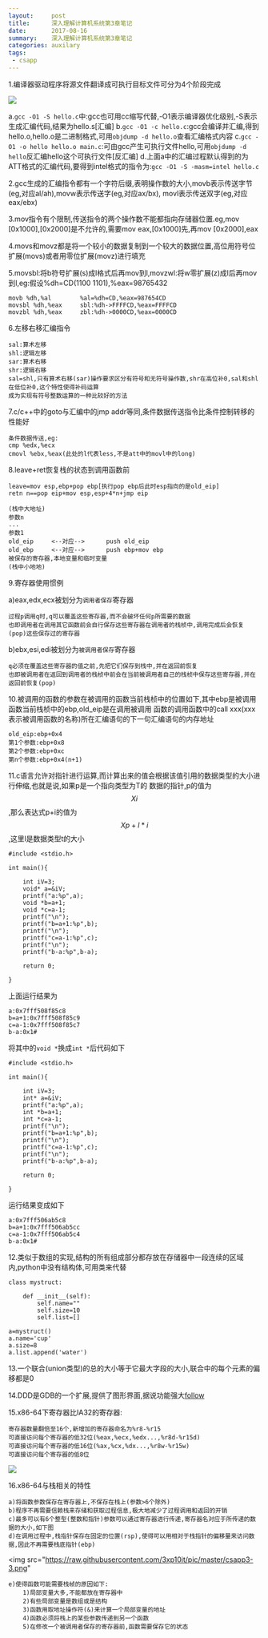 ```yaml
---
layout:     post
title:      深入理解计算机系统第3章笔记
date:       2017-08-16
summary:    深入理解计算机系统第3章笔记
categories: auxilary
tags:
 - csapp
---
```


1.编译器驱动程序将源文件翻译成可执行目标文件可分为4个阶段完成

<img src="https://raw.githubusercontent.com/3xp10it/pic/master/csapp3-1.png">

a.`gcc -O1 -S hello.c`中:gcc也可用cc缩写代替,-O1表示编译器优化级别,-S表示生成汇编代码,结果为hello.s[汇编]
b.`gcc -O1 -c hello.c`:gcc会编译并汇编,得到hello.o,hello.o是二进制格式,可用`objdump -d hello.o`查看汇编格式内容
c.`gcc -O1 -o hello hello.o main.c`:可由gcc产生可执行文件hello,可用`objdump -d hello`反汇编hello这个可执行文件[反汇编]
d.上面a中的汇编过程默认得到的为ATT格式的汇编代码,要得到intel格式的指令为:`gcc -O1 -S -masm=intel hello.c`

2.gcc生成的汇编指令都有一个字符后缀,表明操作数的大小,movb表示传送字节(eg,对应al/ah),movw表示传送字(eg,对应ax/bx),
movl表示传送双字(eg,对应eax/ebx)

3.mov指令有个限制,传送指令的两个操作数不能都指向存储器位置.eg,mov [0x1000],[0x2000]是不允许的,需要mov eax,[0x1000]先,再mov [0x2000],eax

4.movs和movz都是将一个较小的数据复制到一个较大的数据位置,高位用符号位扩展(movs)或者用零位扩展(movz)进行填充

5.movsbl:将b符号扩展(s)成l格式后再mov到l,movzwl:将w零扩展(z)成l后再mov到l,eg:假设%dh=CD(1100 1101),%eax=98765432

    movb %dh,%al        %al=%dh=CD,%eax=987654CD
    movsbl %dh,%eax     sbl:%dh->FFFFCD,%eax=FFFFCD
    movzbl %dh,%eax     zbl:%dh->0000CD,%eax=0000CD
    
6.左移右移汇编指令

    sal:算术左移
    shl:逻辑左移
    sar:算术右移
    shr:逻辑右移
    sal=shl,只有算术右移(sar)操作要求区分有符号和无符号操作数,shr在高位补0,sal和shl在低位补0,这个特性使得补码运算
    成为实现有符号整数运算的一种比较好的方法

7.c/c++中的goto与汇编中的jmp addr等同,条件数据传送指令比条件控制转移的性能好

    条件数据传送,eg:
    cmp %edx,%ecx
    cmovl %ebx,%eax(此处的l代表less,不是att中的movl中的long)

8.leave+ret恢复栈的状态到调用函数前
    
    leave=mov esp,ebp+pop ebp[执行pop ebp后此时esp指向的是old_eip]
    retn n==pop eip+mov esp,esp+4*n+jmp eip

    (栈中大地址)
    参数n
    ...
    参数1
    old_eip     <--对应-->      push old_eip
    old_ebp     <--对应-->      push ebp+mov ebp
    被保存的寄存器,本地变量和临时变量
    (栈中小地地)

9.寄存器使用惯例
    
a)eax,edx,ecx被划分为`调用者保存`寄存器

    过程p调用q时,q可以覆盖这些寄存器,而不会破坏任何p所需要的数据
    也即调用者在调用其它函数前会自行保存这些寄存器在调用者的栈桢中,调用完成后会恢复(pop)这些保存过的寄存器
    

b)ebx,esi,edi被划分为`被调用者保存`寄存器

    q必须在覆盖这些寄存器的值之前,先把它们保存到栈中,并在返回前恢复
    也即被调用者在返回到调用者的栈桢中前会在当前被调用者自己的栈桢中保存这些寄存器,并在返回前恢复(pop)

10.被调用的函数的参数在被调用的函数当前栈桢中的位置如下,其中ebp是被调用函数当前栈桢中的ebp,old_eip是在调用被调用
函数的调用函数中的call xxx(xxx表示被调用函数的名称)所在汇编语句的下一句汇编语句的内存地址

    old_eip:ebp+0x4
    第1个参数:ebp+0x8
    第2个参数:ebp+0xc
    第n个参数:ebp+0x4(n+1)

11.c语言允许对指针进行运算,而计算出来的值会根据该值引用的数据类型的大小进行伸缩,也就是说,如果p是一个指向类型为T的
数据的指针,p的值为$$ X{i} $$,那么表达式p+i的值为$$ X{p}+l\ast i $$,这里l是数据类型t的大小

```
#include <stdio.h>

int main(){

    int iV=3;
    void* a=&iV;
    printf("a:%p",a);
    void *b=a+1;
    void *c=a-1;
    printf("\n");
    printf("b=a+1:%p",b);
    printf("\n");
    printf("c=a-1:%p",c);
    printf("\n");
    printf("b-a:%p",b-a);

    return 0;

}
```

上面运行结果为

```
a:0x7fff508f85c8
b=a+1:0x7fff508f85c9
c=a-1:0x7fff508f85c7
b-a:0x1#
```

将其中的`void *`换成`int *`后代码如下

```
#include <stdio.h>

int main(){

    int iV=3;
    int* a=&iV;
    printf("a:%p",a);
    int *b=a+1;
    int *c=a-1;
    printf("\n");
    printf("b=a+1:%p",b);
    printf("\n");
    printf("c=a-1:%p",c);
    printf("\n");
    printf("b-a:%p",b-a);

    return 0;

}
```

运行结果变成如下

```
a:0x7fff506ab5c8
b=a+1:0x7fff506ab5cc
c=a-1:0x7fff506ab5c4
b-a:0x1#
```

12.类似于数组的实现,结构的所有组成部分都存放在存储器中一段连续的区域内,python中没有结构体,可用类来代替

```
class mystruct:

    def __init__(self):
        self.name=""
        self.size=10
        self.list=[]

a=mystruct()
a.name='cup'
a.size=8
a.list.append('water')
```

13.一个联合(union类型)的总的大小等于它最大字段的大小,联合中的每个元素的偏移都是0

14.DDD是GDB的一个扩展,提供了图形界面,据说功能强大<a href="http://blog.csdn.net/yangzm/article/details/51793023">follow</a>

15.x86-64下寄存器比IA32的寄存器:
    
    寄存器数量翻倍至16个,新增加的寄存器命名为%r8-%r15
    可直接访问每个寄存器的低32位(%eax,%ecx,%edx...,%r8d-%r15d)
    可直接访问每个寄存器的低16位(%ax,%cx,%dx...,%r8w-%r15w)
    可直接访问每个寄存器的低8位

<img src="https://raw.githubusercontent.com/3xp10it/pic/master/csapp3-2.png">

16.x86-64与栈相关的特性

    a)将函数参数保存在寄存器上,不保存在栈上(参数>6个除外)
    b)程序不再需要信赖栈来存储和获取过程信息,极大地减少了过程调用和返回的开销
    c)最多可以有6个整型(整数和指针)参数可以通过寄存器进行传递,寄存器名对应于所传递的数据的大小,如下图
    d)在调用过程中,栈指针保存在固定的位置(rsp),使得可以用相对于栈指针的偏移量来访问数据,因此不再需要栈底指针(ebp)

<img src="https://raw.githubusercontent.com/3xp10it/pic/master/csapp3-3.png"

    e)使得函数可能需要栈帧的原因如下:
        1)局部变量大多,不能都放在寄存器中
        2)有些局部变量是数组或是结构
        3)函数用取地址操作符(&)来计算一个局部变量的地址
        4)函数必须将栈上的某些参数传递到另一个函数
        5)在修改一个被调用者保存的寄存器前,函数需要保存它的状态
